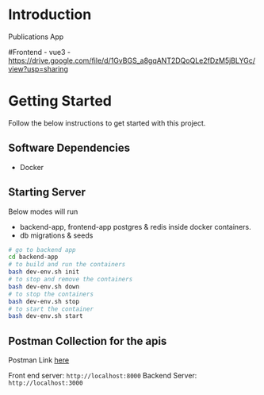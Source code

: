 # Introduction

Publications App

#Frontend - vue3 - https://drive.google.com/file/d/1GvBGS_a8gqANT2DQoQLe2fDzM5jBLYGc/view?usp=sharing

# Getting Started

Follow the below instructions to get started with this project.

## Software Dependencies

- Docker

## Starting Server

Below modes will run

- backend-app, frontend-app postgres & redis inside docker containers.
- db migrations & seeds

```sh
# go to backend app
cd backend-app
# to build and run the containers
bash dev-env.sh init
# to stop and remove the containers
bash dev-env.sh down
# to stop the containers
bash dev-env.sh stop
# to start the container
bash dev-env.sh start
```

## Postman Collection for the apis

Postman Link [here](PublicatonsApp.postman_collection.json)

Front end server: `http://localhost:8000`
Backend Server: `http://localhost:3000`
